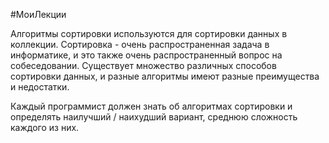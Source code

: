 #МоиЛекции 

Алгоритмы сортировки используются для сортировки данных в коллекции. Сортировка - очень распространенная задача в информатике, и это также очень распространенный вопрос на собеседовании. Существует множество различных способов сортировки данных, и разные алгоритмы имеют разные преимущества и недостатки.

Каждый программист должен знать об алгоритмах сортировки и определять наилучший / наихудший вариант, среднюю сложность каждого из них.



